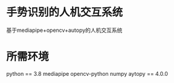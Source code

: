 # 手势识别的人机交互系统
基于mediapipe+opencv+autopy的人机交互系统
# 所需环境
python == 3.8
mediapipe
opencv-python
numpy
aytopy == 4.0.0
